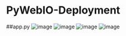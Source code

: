 # PyWebIO-Deployment

##app.py
![image](https://user-images.githubusercontent.com/75041273/123525763-c0cbaa00-d6f0-11eb-9e2a-861668496fcd.png)
![image](https://user-images.githubusercontent.com/75041273/123525767-c923e500-d6f0-11eb-98a1-9c376f565781.png)
![image](https://user-images.githubusercontent.com/75041273/123525776-d80a9780-d6f0-11eb-980d-de8641b68ba9.png)
![image](https://user-images.githubusercontent.com/75041273/123525779-dc36b500-d6f0-11eb-83e4-0bcfbf93c1d8.png)

